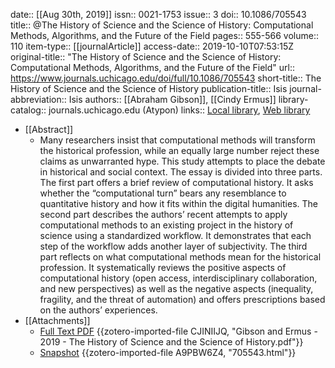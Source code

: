 date:: [[Aug 30th, 2019]]
issn:: 0021-1753
issue:: 3
doi:: 10.1086/705543
title:: @The History of Science and the Science of History: Computational Methods, Algorithms, and the Future of the Field
pages:: 555-566
volume:: 110
item-type:: [[journalArticle]]
access-date:: 2019-10-10T07:53:15Z
original-title:: "The History of Science and the Science of History: Computational Methods, Algorithms, and the Future of the Field"
url:: https://www.journals.uchicago.edu/doi/full/10.1086/705543
short-title:: The History of Science and the Science of History
publication-title:: Isis
journal-abbreviation:: Isis
authors:: [[Abraham Gibson]], [[Cindy Ermus]]
library-catalog:: journals.uchicago.edu (Atypon)
links:: [Local library](zotero://select/groups/2386895/items/A7AMLIJM), [Web library](https://www.zotero.org/groups/2386895/items/A7AMLIJM)

- [[Abstract]]
	- Many researchers insist that computational methods will transform the historical profession, while an equally large number reject these claims as unwarranted hype. This study attempts to place the debate in historical and social context. The essay is divided into three parts. The first part offers a brief review of computational history. It asks whether the “computational turn” bears any resemblance to quantitative history and how it fits within the digital humanities. The second part describes the authors’ recent attempts to apply computational methods to an existing project in the history of science using a standardized workflow. It demonstrates that each step of the workflow adds another layer of subjectivity. The third part reflects on what computational methods mean for the historical profession. It systematically reviews the positive aspects of computational history (open access, interdisciplinary collaboration, and new perspectives) as well as the negative aspects (inequality, fragility, and the threat of automation) and offers prescriptions based on the authors’ experiences.
- [[Attachments]]
	- [Full Text PDF](https://www.journals.uchicago.edu/doi/pdfplus/10.1086/705543?fbclid=IwAR1GIjFeEYx1kk99zow5Puy-e0pUckGzmn9RMs1p7QMIS67x0L6Apl2XPUU) {{zotero-imported-file CJINIIJQ, "Gibson and Ermus - 2019 - The History of Science and the Science of History.pdf"}}
	- [Snapshot](https://www.journals.uchicago.edu/doi/full/10.1086/705543?fbclid=IwAR1GIjFeEYx1kk99zow5Puy-e0pUckGzmn9RMs1p7QMIS67x0L6Apl2XPUU) {{zotero-imported-file A9PBW6Z4, "705543.html"}}